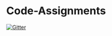 # Code-Assignments

[![Gitter](https://badges.gitter.im/Join%20Chat.svg)](https://gitter.im/ajayvarghese003/Code-Assignments?utm_source=badge&utm_medium=badge&utm_campaign=pr-badge&utm_content=badge)
